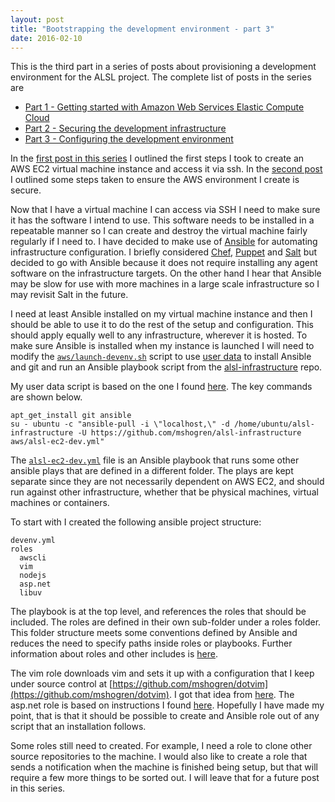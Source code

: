 ```yaml
---
layout: post
title: "Bootstrapping the development environment - part 3"
date: 2016-02-10
---
```

 This is the third part in a series of posts about provisioning a development environment for the ALSL project.  The complete list of posts in the series are

- [Part 1 - Getting started with Amazon Web Services Elastic Compute Cloud](/2016/02/04/bootstrapping-the-development-environment-1.html)
- [Part 2 - Securing the development infrastructure](/2016/02/08/bootstrapping-the-development-environment-2.html)
- [Part 3 - Configuring the development environment](/2016/02/10/bootstrapping-the-development-environment-3.html)

In the [first post in this series](/2016/02/04/bootstrapping-the-development-environment-1.html) I outlined the first steps I took to create an AWS EC2 virtual machine instance and access it via ssh.  In the [second post](/2016/02/08/bootstrapping-the-development-environment-2.html) I outlined some steps taken to ensure the AWS environment I create is secure.
<!--excerpt.start-->
Now that I have a virtual machine I can access via SSH I need to make sure it has the software I intend to use.  This software needs to be installed in a repeatable manner so I can create and destroy the virtual machine fairly regularly if I need to.  I have decided to make use of [Ansible](http://www.ansible.com) for automating infrastructure configuration.  I briefly considered [Chef](https://www.chef.io), [Puppet](https://puppetlabs.com) and [Salt](http://saltstack.com) but decided to go with Ansible because it does not require installing any agent software on the infrastructure targets.  On the other hand I hear that Ansible may be slow for use with more machines in a large scale infrastructure so I may revisit Salt in the future.
<!--excerpt.end-->
I need at least Ansible installed on my virtual machine instance and then I should be able to use it to do the rest of the setup and configuration.  This should apply equally well to any infrastructure, wherever it is hosted.  To make sure Ansible is installed when my instance is launched I will need to modify the [`aws/launch-devenv.sh`](https://github.com/mshogren/alsl-infrastructure/blob/master/aws/launch-devenv.sh) script to use [user data](http://docs.aws.amazon.com/AWSEC2/latest/UserGuide/user-data.html) to install Ansible and git and run an Ansible playbook script from the [alsl-infrastructure](https://github.com/mshogren/alsl-infrastructure) repo.

My user data script is based on the one I found [here](
http://blog.xi-group.com/2014/07/small-tip-how-to-use-aws-cli-to-start-spot-instances-with-userdata/).
The key commands are shown below.

```
apt_get_install git ansible
su - ubuntu -c "ansible-pull -i \"localhost,\" -d /home/ubuntu/alsl-infrastructure -U https://github.com/mshogren/alsl-infrastructure aws/alsl-ec2-dev.yml"
```
The [`alsl-ec2-dev.yml`](https://github.com/mshogren/alsl-infrastructure/blob/master/aws/alsl-ec2-dev.yml)
file is an Ansible playbook that runs some other ansible plays that are defined in a different folder.  The plays are kept separate since they are not necessarily dependent on AWS EC2, and should run against other infrastructure, whether that be physical machines, virtual machines or containers.

To start with I created the following ansible project structure:

```
devenv.yml
roles
  awscli
  vim
  nodejs
  asp.net
  libuv
```

The playbook is at the top level, and references the roles that should be included.  The roles are defined in their own sub-folder under a roles folder.  This folder structure meets some conventions defined by Ansible and reduces the need to specify paths inside roles or playbooks.  Further information about roles and other includes is [here](http://docs.ansible.com/ansible/playbooks_roles.html).

The vim role downloads vim and sets it up with a configuration that I keep under source control at [https://github.com/mshogren/dotvim](https://github.com/mshogren/dotvim). I got that idea from [here](http://vimcasts.org/episodes/synchronizing-plugins-with-git-submodules-and-pathogen/).  The asp.net role is based on instructions I found [here](http://aspnetmvc.readthedocs.io/en/latest/getting-started/installing-on-linux.html#installing-on-debian-ubuntu-and-derivatives). Hopefully I have made my point, that is that it should be possible to create and Ansible role out of any script that an installation follows.

Some roles still need to created.  For example, I need a role to clone other source repositories to the machine.  I would also like to create a role that sends a notification when the machine is finished being setup, but that will require a few more things to be sorted out.  I will leave that for a future post in this series.
